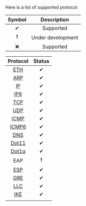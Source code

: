 Here is a list of supported protocol 

| Symbol 	|       Description  	|
|:--------:	|:-----------------:	|
|    ✔   	|     Supported     	|
|    ❗     	| Under development     |
|    ❌   	|     Supported     	|


| Protocol 	|       Status      	|
|:--------:	|:-----------------:	|
|    [ETH](http://www.rubydoc.info/gems/packetgen/PacketGen/Header/Eth)   	|     ✔     	|
|    [ARP](http://www.rubydoc.info/gems/packetgen/PacketGen/Header/ARP)   	|     ✔     	|
|    [IP](http://www.rubydoc.info/gems/packetgen/PacketGen/Header/IP)    	|     ✔     	|
|    [IP6](http://www.rubydoc.info/gems/packetgen/PacketGen/Header/IPv6)   	|     ✔     	|
|    [TCP](http://www.rubydoc.info/gems/packetgen/PacketGen/Header/TCP)   	|     ✔     	|
|    [UDP](http://www.rubydoc.info/gems/packetgen/PacketGen/Header/UDP)   	|     ✔     	|
|   [ICMP](http://www.rubydoc.info/gems/packetgen/PacketGen/Header/ICMP)   	|     ✔     	|
|   [ICMP6](http://www.rubydoc.info/gems/packetgen/PacketGen/Header/ICMPv6)  	|     ✔     	|
|    [DNS](http://www.rubydoc.info/gems/packetgen/PacketGen/Header/DNS)   	|     ✔     	|
|   [Dot11](http://www.rubydoc.info/gems/packetgen/PacketGen/Header/Dot11)  	|     ✔     	|
|   [Dot1q](http://www.rubydoc.info/gems/packetgen/PacketGen/Header/Dot1q)  	|     ✔     	|
|    EAP   	|     ❗      	|
|    [ESP](http://www.rubydoc.info/gems/packetgen/PacketGen/Header/ESP)   	|     ✔     	|
|    [GRE](http://www.rubydoc.info/gems/packetgen/PacketGen/Header/GRE)   	|     ✔     	|
|    [LLC](http://www.rubydoc.info/gems/packetgen/PacketGen/Header/LLC)   	|     ✔     	|
|    [IKE](http://www.rubydoc.info/gems/packetgen/PacketGen/Header/IKE)   	|     ✔     	|
|          	|              	|
